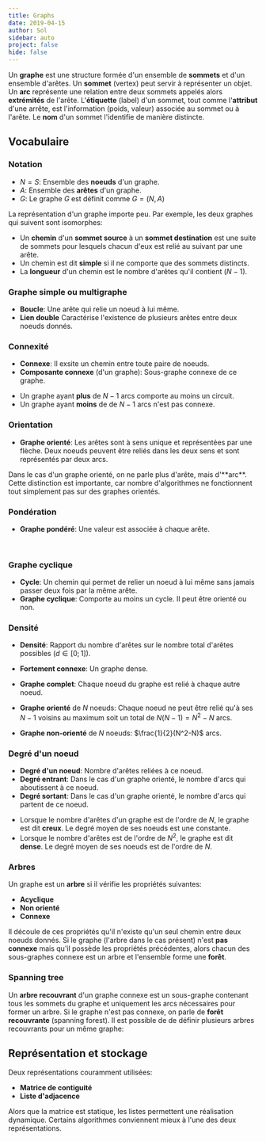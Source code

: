 ```yaml
---
title: Graphs
date: 2019-04-15
author: Sol
sidebar: auto
project: false
hide: false
---
```


Un **graphe** est une structure formée d'un ensemble de **sommets** et d'un ensemble d'arêtes. Un **sommet** (vertex) peut servir à représenter un objet. Un **arc** représente une relation entre deux sommets appelés alors **extrémités** de l'arête. L'**étiquette** (label) d'un sommet, tout comme l'**attribut** d'une arrête, est l'information (poids, valeur) associée au sommet ou à l'arête. Le **nom** d'un sommet l'identifie de manière distincte.

## Vocabulaire

### Notation

* $N = S$: Ensemble des **noeuds** d'un graphe.
* $A$: Ensemble des **arêtes** d'un graphe.
* $G$: Le graphe $G$ est définit comme $G = (N, A)$

La représentation d'un graphe importe peu. Par exemple, les deux graphes qui suivent sont isomorphes:


<Media src="https://i.imgur.com/vOmutKn.png" />

* Un **chemin** d'un **sommet source** à un **sommet destination** est une suite de sommets pour lesquels chacun d'eux est relié au suivant par une arête.
* Un chemin est dit **simple** si il ne comporte que des sommets distincts.
* La **longueur** d'un chemin est le nombre d'arêtes qu'il contient ($N - 1$).

### Graphe simple ou multigraphe

* **Boucle**: Une arête qui relie un noeud à lui même.
* **Lien double** Caractérise l'existence de plusieurs arêtes entre deux noeuds donnés.

<Media
    src="https://i.imgur.com/KP5aFY2.png"
    caption="Multigraphe avec une boucle en bleue et les liens double en rouge."
    width=250
/>

### Connexité

* **Connexe**: Il exsite un chemin entre toute paire de noeuds. 
* **Composante connexe** (d'un graphe): Sous-graphe connexe de ce graphe.

<Media
    src="https://zestedesavoir.com/media/galleries/912/69efbede-6af0-49be-bf23-4d04310f355a.gif.960x960_q85.png"
    url="https://zestedesavoir.com/media/galleries/912/69efbede-6af0-49be-bf23-4d04310f355a.gif.960x960_q85.png"
    caption="Graphe simple avec 3 composantes connexes"
    width=450
/>

* Un graphe ayant **plus** de $N-1$ arcs comporte au moins un circuit.
* Un graphe ayant **moins** de de $N-1$ arcs n'est pas connexe.


### Orientation

* **Graphe orienté**: Les arêtes sont à sens unique et représentées par une flèche. Deux noeuds peuvent être reliés dans les deux sens et sont représentés par deux arcs.

<Container type="info" header="Le poulet">
Dans le cas d'un graphe orienté, on ne parle plus d'arête, mais d'**arc**. Cette distinction est importante, car nombre d'algorithmes ne fonctionnent tout simplement pas sur des graphes orientés.

</Container>

### Pondération

* **Graphe pondéré**: Une valeur est associée à chaque arête.

<br>

<Media
    src="https://i.imgur.com/3zvER1d.png"
    caption="Les trois catégories de graphes"
/>

### Graphe cyclique

* **Cycle**: Un chemin qui permet de relier un noeud à lui même sans jamais passer deux fois par la même arête.
* **Graphe cyclique**: Comporte au moins un cycle. Il peut être orienté ou non.

### Densité

* **Densité**: Rapport du nombre d'arêtes sur le nombre total d'arêtes possibles ($d \in [0; 1]$).
* **Fortement connexe**: Un graphe dense.
* **Graphe complet**: Chaque noeud du graphe est relié à chaque autre noeud.

* **Graphe orienté** de $N$ noeuds: Chaque noeud ne peut être relié qu'à ses $N - 1$ voisins au maximum soit un total de $N(N-1) = N^2-N$ arcs.
* **Graphe non-orienté** de $N$ noeuds: $\frac{1}{2}(N^2-N)$ arcs.

### Degré d'un noeud

* **Degré d'un noeud**: Nombre d'arêtes reliées à ce noeud.
* **Degré entrant**: Dans le cas d'un graphe orienté, le nombre d'arcs qui aboutissent à ce noeud.
* **Degré sortant**: Dans le cas d'un graphe orienté, le nombre d'arcs qui partent de ce noeud.

<Container type="info">

* Lorsque le nombre d'arêtes d'un graphe est de l'ordre de $N$, le graphe est dit **creux**. Le degré moyen de ses noeuds est une constante.
* Lorsque le nombre d'arêtes est de l'ordre de $N^2$, le graphe est dit **dense**. Le degré moyen de ses noeuds est de l'ordre de $N$.

</Container>

### Arbres

Un graphe est un **arbre** si il vérifie les propriétés suivantes:
* **Acyclique**
* **Non orienté**
* **Connexe**

Il découle de ces propriétés qu'il n'existe qu'un seul chemin entre deux noeuds donnés.
Si le graphe (l'arbre dans le cas présent) n'est **pas connexe** mais qu'il possède les propriétés précédentes, alors chacun des sous-graphes connexe est un arbre et l'ensemble forme une **forêt**.


<Media
    src="http://zestedesavoir.com/media/galleries/912/91147208-07e3-4311-b71b-a5de49bada57.jpg.960x960_q85.jpg"
    caption="Forêt d'arbres"
/>



### Spanning tree

Un **arbre recouvrant**  d'un graphe connexe est un sous-graphe contenant tous les sommets du graphe et uniquement les arcs nécessaires pour former un arbre. Si le graphe n'est pas connexe, on parle de **forêt recouvrante** (spanning forest). Il est possible de de définir plusieurs arbres recouvrants pour un même graphe:


<Media
    src="https://i.imgur.com/pGrNqs8.png"
    center="true"
/>



## Représentation et stockage

Deux représentations couramment utilisées:
* **Matrice de contiguité**
* **Liste d'adjacence**

Alors que la matrice est statique, les listes permettent une réalisation dynamique. Certains algorithmes conviennent mieux à l'une des deux représentations.


<!-- 
##  Intro

Un graphe est un arbre s'il vérifie les propriétés suivantes : il est acyclique, non orienté, et connexe. 

* Nombre d'arcs d'un graph complet vaut 1/2 * A * (A-1)
  * Chaque somment parent (A-1) arcs et chacun est compté deux fois
* Un graphe ayant plus de A-1 arcs comporte au moins un circuit. 
* Un graphe ayant moins de A-1 arcs n'est pas connexe.

## Graphviz

* [python](https://graphviz.readthedocs.io/en/stable/manual.html) -->